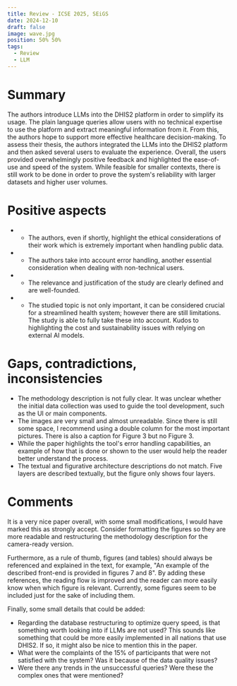 ```yaml
---
title: Review - ICSE 2025, SEiGS
date: 2024-12-10
draft: false
image: wave.jpg
position: 50% 50%
tags:
  - Review
  - LLM
---
```


# Summary

The authors introduce LLMs into the DHIS2 platform in order to simplify its usage. The plain language queries allow users with no technical expertise to use the platform and extract meaningful information from it. From this, the authors hope to support more effective healthcare decision-making. To assess their thesis, the authors integrated the LLMs into the DHIS2 platform and then asked several users to evaluate the experience. Overall, the users provided overwhelmingly positive feedback and highlighted the ease-of-use and speed of the system. While feasible for smaller contexts, there is still work to be done in order to prove the system's reliability with larger datasets and higher user volumes.

# Positive aspects

- + The authors, even if shortly, highlight the ethical considerations of their work which is extremely important when handling public data.
- + The authors take into account error handling, another essential consideration when dealing with non-technical users.
- + The relevance and justification of the study are clearly defined and are well-founded. 
- + The studied topic is not only important, it can be considered crucial for a streamlined health system; however there are still limitations. The study is able to fully take these into account. Kudos to highlighting the cost and sustainability issues with relying on external AI models.
# Gaps, contradictions, inconsistencies

- The methodology description is not fully clear. It was unclear whether the initial data collection was used to guide the tool development, such as the UI or main components.
- The images are very small and almost unreadable. Since there is still some space, I recommend using a double column for the most important pictures. There is also a caption for Figure 3 but no Figure 3.
- While the paper highlights the tool's error handling capabilities, an example of how that is done or shown to the user would help the reader better understand the process.
- The textual and figurative architecture descriptions do not match. Five layers are described textually, but the figure only shows four layers.

# Comments

It is a very nice paper overall, with some small modifications, I would have marked this as strongly accept. Consider formatting the figures so they are more readable and restructuring the methodology description for the camera-ready version. 

Furthermore, as a rule of thumb, figures (and tables) should always be referenced and explained in the text, for example, "An example of the described front-end is provided in figures 7 and 8". By adding these references, the reading flow is improved and the reader can more easily know when which figure is relevant. Currently, some figures seem to be included just for the sake of including them. 

Finally, some small details that could be added:

- Regarding the database restructuring to optimize query speed, is that something worth looking into if LLMs are not used? This sounds like something that could be more easily implemented in all nations that use DHIS2. If so, it might also be nice to mention this in the paper.
- What were the complaints of the 15% of participants that were not satisfied with the system? Was it because of the data quality issues?
- Were there any trends in the unsuccessful queries? Were these the complex ones that were mentioned?